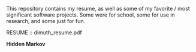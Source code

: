 This repository contains my resume, as well as some of my favorite / most significant software projects. Some were for school, some for use in research, and some just for fun. 

RESUME :: dimuth_resume.pdf

<strong>Hidden Markov</strong>
